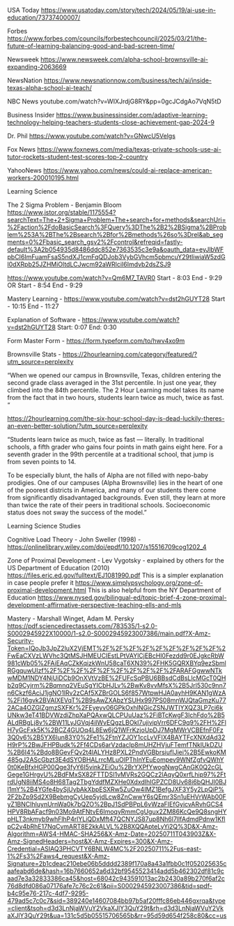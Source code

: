 USA Today
https://www.usatoday.com/story/tech/2024/05/19/ai-use-in-education/73737400007/

Forbes 
https://www.forbes.com/councils/forbestechcouncil/2025/03/21/the-future-of-learning-balancing-good-and-bad-screen-time/

Newsweek
https://www.newsweek.com/alpha-school-brownsville-ai-expanding-2063669 

NewsNation
https://www.newsnationnow.com/business/tech/ai/inside-texas-alpha-school-ai-teach/ 

NBC News
youtube.com/watch?v=WIXJrdjG8RY&pp=0gcJCdgAo7VqN5tD

Business Insider
https://www.businessinsider.com/adaptive-learning-technology-helping-teachers-students-close-achievement-gap-2024-9

Dr. Phil
https://www.youtube.com/watch?v=GNwcU5Velgs

Fox News
https://www.foxnews.com/media/texas-private-schools-use-ai-tutor-rockets-student-test-scores-top-2-country

YahooNews
https://www.yahoo.com/news/could-ai-replace-american-workers-200010195.html

Learning Science 

The 2 Sigma Problem - Benjamin Bloom
https://www.jstor.org/stable/1175554?searchText=The+2+Sigma+Problem+The+search+for+methods&searchUri=%2Faction%2FdoBasicSearch%3FQuery%3DThe%2B2%2BSigma%2BProblem%253A%2BThe%2Bsearch%2Bfor%2Bmethods%26so%3Drel&ab_segments=0%2Fbasic_search_gsv2%2Fcontrol&refreqid=fastly-default%3A2b054935d8486ddc852e7363535c3e9a&oauth_data=eyJlbWFpbCI6ImFuamFsaS5ndXJ1cmFqQDJob3VybGVhcm5pbmcuY29tIiwiaW5zdGl0dXRpb25JZHMiOltdLCJwcm92aWRlciI6Imdvb2dsZSJ9 

https://www.youtube.com/watch?v=Qm6M7_TAVR0 
Start - 8:03
End - 9:29
OR 
Start - 8:54 
End - 9:29

Mastery Learning - https://www.youtube.com/watch?v=dst2hGUYT28 
Start - 10:15
End - 11:27 

Explanation of Software - https://www.youtube.com/watch?v=dst2hGUYT28 
Start: 0:07
End: 0:30

Form
Master Form - https://form.typeform.com/to/hwv4xo9m

Brownsville Stats - https://2hourlearning.com/category/featured/?utm_source=perplexity 

“When we opened our campus in Brownsville, Texas, children entering the second grade class averaged in the 31st percentile. In just one year, they climbed into the 84th percentile. The 2 Hour Learning model takes its name from the fact that in two hours, students learn twice as much, twice as fast. “

https://2hourlearning.com/the-six-hour-school-day-is-dead-luckily-theres-an-even-better-solution/?utm_source=perplexity

“Students learn twice as much, twice as fast — literally. In traditional schools, a fifth grader who gains four points in math gains eight here. For a seventh grader in the 99th percentile at a traditional school, that jump is from seven points to 14.

To be especially blunt, the halls of Alpha are not filled with nepo-baby prodigies. One of our campuses (Alpha Brownsville) lies in the heart of one of the poorest districts in America, and many of our students there come from significantly disadvantaged backgrounds. Even still, they learn at more than twice the rate of their peers in traditional schools. Socioeconomic status does not sway the success of the model.”



Learning Science Studies

Cognitive Load Theory - John Sweller (1998) - https://onlinelibrary.wiley.com/doi/epdf/10.1207/s15516709cog1202_4

Zone of Proximal Development - Lev Vygotsky  - explained by others for the US Department of Education (2010) https://files.eric.ed.gov/fulltext/EJ1081990.pdf
This is a simpler explanation in case people prefer it https://www.simplypsychology.org/zone-of-proximal-development.html
This is also helpful from the NY Department of Education https://www.nysed.gov/bilingual-ed/topic-brief-4-zone-proximal-development-affirmative-perspective-teaching-ells-and-mls

Mastery - Marshall Winget, Adam M. Persky 
https://pdf.sciencedirectassets.com/783535/1-s2.0-S0002945922X10000/1-s2.0-S0002945923007386/main.pdf?X-Amz-Security-Token=IQoJb3JpZ2luX2VjEMT%2F%2F%2F%2F%2F%2F%2F%2F%2F%2FwEaCXVzLWVhc3QtMSJHMEUCIEstLPtVAYlCjEBcHl0Fezdd9r0EJgkcRbW981cWb05%2FAiEAqCZkKqizkWnU58caT6XN39%2FHK5GQRXBYq9ezSbmlRGgquwUIzf%2F%2F%2F%2F%2F%2F%2F%2F%2F%2FARAFGgwwNTkwMDM1NDY4NjUiDCb9OnXVtVzBE%2FUFcSqPBU6BBsdCdBsLlcMGcT0QHb2q9Cyjrm%2Bqmnq2VEuSgYICbHJLv%2BwKv8vvMfsX%2B5Jrl530c9nn7n6Ckzf6AciJ1jgNO1lRv2zCAf5XZBrGOLS6f857WtpwHJA0ayhH9KAN1gWzA%2Fi16gvk2BVAIXEVqT%2B9sAwZXAbzYSUHx997PS08mnWJQtaGmzKu772ACa4OZGlZgmzSXFKr%2FEyeyv06GPkOxhINGicZSNJWTIYXQZ3LP7ci6kUNkw3eT41BDVWzdiZhpXaPQAxwQLCPUuUaz%2FiBTcKwgF3lchFdo%2B5ALdRBgLj8v%2BW11LyJGVqj4ilWvEQgzLBOkl7ujivipVrr6DFC9q9%2FH%2FlH7yGcFxk5K%2BCZ4GUOq4L8Ew6jQ1WFrKzjoUpDJ7MgMWrVCBEfnF0Fz3Q0v6%2B5YX6lun83Y0%2Fe1%2FtnYZJOY1ccLvVFIX4BAYTFcXNXdAd32H9rP%2BwJFHPBudk%2Ff4CDs6arVzdacIp8mUHZHVjuFTemfTNklUkDZU%2B6I4%2Bdo8BGevFQv2t4lALYHz8PXL2PndVGBbrsiufIJiei%2B5EwkoKM485gJ2AScGbzt3E4dSYOBHALrrcMLuOlPThInYEuEompev9WNfZgfvQWhY0t0KeBfxHGP00Qge3fyY6I5vinkZEiOu%2BrYXPfYwogNwgCAnGK0Q2cGLGege1GHrgvU%2BdFMxSX82FTTDSI1vMVRs2GQCz2lAqyQ0xrfLhip97%2FtrdUgN8iiMS4o8H68Tag2TbgYddfMZXHe0XdxdIhIGPZCD8Uv68i6bQHJI0BJl1mY%2B4YGfe4bySjUybAkXbpESXRw5ZuOw4IMZ1BefgJXF3Y5y2LpQiP%2F2bZp9Sd2X9BebmgCyUep5yjdLcw8ZnCwwY6sQEmr3Sn1uEHVrWAb00FyZ1BNCIhluynUrnWa0k7bQZO%2BpJ1SdPBPpL6vWzaFIEfGyicvARvhGCS4HPV8RbAFacf9n03Mo9AtFNtvE6ImoqyRmmCgUgux2ZM86KcQe9Q8sngHYpHLT3nkmyb9whFlhP4rlYLiQDxMft47QCNYJS87up8Nh6l7llfAdmdPdnw1KflpC2v4bRhE17NqCvmART8E2kkALVL%2B8XQQApteLyYi2Q%3D&X-Amz-Algorithm=AWS4-HMAC-SHA256&X-Amz-Date=20250711T043903Z&X-Amz-SignedHeaders=host&X-Amz-Expires=300&X-Amz-Credential=ASIAQ3PHCVTY6BNLW4MC%2F20250711%2Fus-east-1%2Fs3%2Faws4_request&X-Amz-Signature=2b1cdeac210ebe06b5dddd2389f170a8a43a1fbb0c1f052025635caafeabd6de&hash=16b7660652a6d32bf9545523414add5b462302df81c9caad7e3a32833386ca45&host=68042c943591013ac2b2430a89b270f6af2c76d8dfd086a07176afe7c76c2c61&pii=S0002945923007386&tid=spdf-b4c95e76-217c-4df7-9295-479ad5c7c0c7&sid=389240e14607084bb97b5af20fffc86eb446gxrqa&type=client&tsoh=d3d3LnNjaWVuY2VkaXJlY3QuY29t&rh=d3d3LnNjaWVuY2VkaXJlY3QuY29t&ua=131c5d5b05515706565b&rr=95d59d654f258c80&cc=us 


